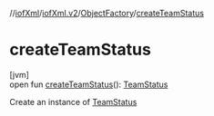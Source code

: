 //[iofXml](../../../index.md)/[iofXml.v2](../index.md)/[ObjectFactory](index.md)/[createTeamStatus](create-team-status.md)

# createTeamStatus

[jvm]\
open fun [createTeamStatus](create-team-status.md)(): [TeamStatus](../-team-status/index.md)

Create an instance of [TeamStatus](../-team-status/index.md)
